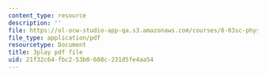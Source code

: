 ```yaml
---
content_type: resource
description: ''
file: https://ol-ocw-studio-app-qa.s3.amazonaws.com/courses/8-03sc-physics-iii-vibrations-and-waves-fall-2016/21f32c64fbc253b0608c231d5fe4aa54_b1eKhyC9TTo.pdf
file_type: application/pdf
resourcetype: Document
title: 3play pdf file
uid: 21f32c64-fbc2-53b0-608c-231d5fe4aa54
---
```


